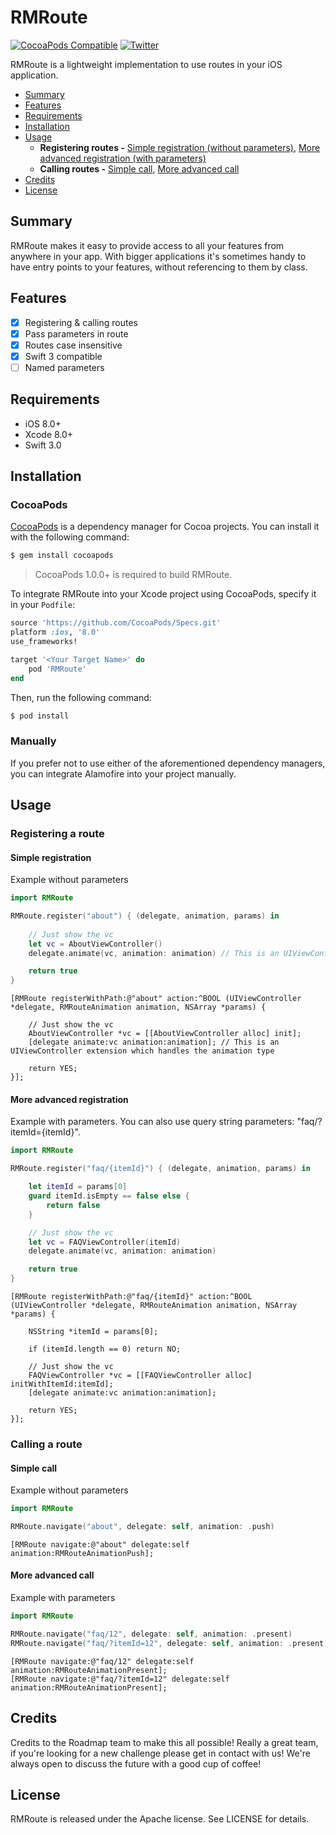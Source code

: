 # RMRoute

[![CocoaPods Compatible](https://img.shields.io/cocoapods/p/RMRoute.svg)](https://img.shields.io/cocoapods/p/RMRoute.svg)
[![Twitter](https://img.shields.io/twitter/follow/roadmaptravel.svg?style=social&label=Follow)](http://twitter.com/roadmaptravel)

RMRoute is a lightweight implementation to use routes in your iOS application.

- [Summary](#summary)
- [Features](#features)
- [Requirements](#requirements)
- [Installation](#installation)
- [Usage](#usage)
    - **Registering routes -** [Simple registration (without parameters)](#simple-registration), [More advanced registration (with parameters)](#more-advanced-registration)
    - **Calling routes -** [Simple call](#simple-call), [More advanced call](#more-advanced-call)
- [Credits](#credits)
- [License](#license)

## Summary

RMRoute makes it easy to provide access to all your features from anywhere in your app. With bigger applications it's sometimes handy to have entry points to your features, without referencing to them by class.

## Features

- [x] Registering & calling routes
- [x] Pass parameters in route
- [x] Routes case insensitive
- [x] Swift 3 compatible
- [ ] Named parameters

## Requirements

- iOS 8.0+
- Xcode 8.0+
- Swift 3.0

## Installation

### CocoaPods

[CocoaPods](http://cocoapods.org) is a dependency manager for Cocoa projects. You can install it with the following command:

```bash
$ gem install cocoapods
```

> CocoaPods 1.0.0+ is required to build RMRoute.

To integrate RMRoute into your Xcode project using CocoaPods, specify it in your `Podfile`:

```ruby
source 'https://github.com/CocoaPods/Specs.git'
platform :ios, '8.0'
use_frameworks!

target '<Your Target Name>' do
    pod 'RMRoute'
end
```

Then, run the following command:

```bash
$ pod install
```

### Manually

If you prefer not to use either of the aforementioned dependency managers, you can integrate Alamofire into your project manually.

## Usage

### Registering a route

#### Simple registration

Example without parameters

```swift
import RMRoute

RMRoute.register("about") { (delegate, animation, params) in
			
	// Just show the vc
	let vc = AboutViewController()
	delegate.animate(vc, animation: animation) // This is an UIViewController extension which handles the animation type

	return true
}
```

```objc
[RMRoute registerWithPath:@"about" action:^BOOL (UIViewController *delegate, RMRouteAnimation animation, NSArray *params) {
		
	// Just show the vc
	AboutViewController *vc = [[AboutViewController alloc] init];
	[delegate animate:vc animation:animation]; // This is an UIViewController extension which handles the animation type

	return YES;
}];
```

#### More advanced registration

Example with parameters. You can also use query string parameters: "faq/?itemId={itemId}".

```swift
import RMRoute

RMRoute.register("faq/{itemId}") { (delegate, animation, params) in

	let itemId = params[0]
	guard itemId.isEmpty == false else {
		return false
	}

	// Just show the vc
	let vc = FAQViewController(itemId)
	delegate.animate(vc, animation: animation)

	return true
}
```

```objc
[RMRoute registerWithPath:@"faq/{itemId}" action:^BOOL (UIViewController *delegate, RMRouteAnimation animation, NSArray *params) {

	NSString *itemId = params[0];

	if (itemId.length == 0) return NO;
		
	// Just show the vc
	FAQViewController *vc = [[FAQViewController alloc] initWithItemId:itemId];
	[delegate animate:vc animation:animation];

	return YES;
}];
```

### Calling a route

#### Simple call

Example without parameters

```swift
import RMRoute

RMRoute.navigate("about", delegate: self, animation: .push)
```

```objc
[RMRoute navigate:@"about" delegate:self animation:RMRouteAnimationPush];
```

#### More advanced call

Example with parameters

```swift
import RMRoute

RMRoute.navigate("faq/12", delegate: self, animation: .present)
RMRoute.navigate("faq/?itemId=12", delegate: self, animation: .present)
```

```objc
[RMRoute navigate:@"faq/12" delegate:self animation:RMRouteAnimationPresent];
[RMRoute navigate:@"faq/?itemId=12" delegate:self animation:RMRouteAnimationPresent];
```

## Credits

Credits to the Roadmap team to make this all possible! Really a great team, if you're looking for a new challenge please get in contact with us! We're always open to discuss the future with a good cup of coffee!


## License

RMRoute is released under the Apache license. See LICENSE for details.


